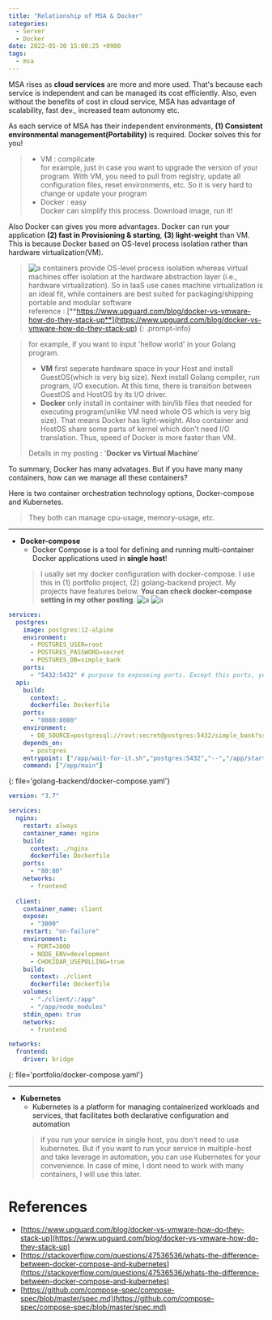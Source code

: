```yaml
---
title: "Relationship of MSA & Docker"
categories:
  - Server
  - Docker
date: 2022-05-30 15:00:25 +0900
tags:
  - msa
---
```


MSA rises as **cloud services** are more and more used. That's because each service is independent and can be managed its cost efficiently. Also, even without the benefits of cost in cloud service, MSA has advantage of scalability, fast dev., increased team autonomy etc.

As each service of MSA has their independent environments, **(1) Consistent environmental management(Portability)** is required. Docker solves this for you!

> * VM : complicate   
> for example, just in case you want to upgrade the version of your program. With VM, you need to pull from registry, update all configuration files, reset environments, etc. So it is very hard to change or update your program    
> * Docker : easy    
> Docker can simplify this process. Download image, run it!

Also Docker can gives you more advantages. Docker can run your application **(2) fast in Provisioning & starting**, **(3) light-weight** than VM. This is because Docker based on OS-level process isolation rather than hardware virtualization(VM).


> ![a](../../assets/p/6/Docker_VM.png)
> containers provide OS-level process isolation whereas virtual machines offer isolation at the hardware abstraction layer (i.e., hardware virtualization).  So in IaaS use cases machine virtualization is an ideal fit, while containers are best suited for packaging/shipping portable and modular software    
> reference : [**https://www.upguard.com/blog/docker-vs-vmware-how-do-they-stack-up**](https://www.upguard.com/blog/docker-vs-vmware-how-do-they-stack-up)
{: .prompt-info}

> for example, if you want to input 'hellow world' in your Golang program.
> 
> * **VM** first seperate hardware space in your Host and install GuestOS(which is very big size). Next install Golang compiler, run program, I/O execution. At this time, there is transition between GuestOS and HostOS by its I/O driver.    
> * **Docker** only install in container with bin/lib files that needed for executing program(unlike VM need whole OS which is very big size). That means Docker has light-weight. Also container and HostOS share some parts of kernel which don't need I/O translation. Thus, speed of Docker is more faster than VM.   
> 
> Details in my posting : '**Docker vs Virtual Machine**'

To summary, Docker has many advatages. But if you have many many containers, how can we manage all these containers?

Here is two container orchestration technology options, Docker-compose and Kubernetes.
> They both can manage cpu-usage, memory-usage, etc.

-------------------

* **Docker-compose**
  * Docker Compose is a tool for defining and running multi-container Docker applications used in **single host**!
  > I usally set my docker configuration with docker-compose. I use this in (1) portfolio project, (2) golang-backend project. My projects have features below. **You can check docker-compose setting in my other posting**.
  > ![a](../../assets/p/6/2.png)
  > ![a](../../assets/p/6/1.png)

```yaml
services:
  postgres:
    image: postgres:12-alpine
    environment:
      - POSTGRES_USER=root
      - POSTGRES_PASSWORD=secret
      - POSTGRES_DB=simple_bank
    ports:
      - "5432:5432" # purpose to exposeing ports. Except this ports, you can use only inside services
  api:
    build:
      context: .
      dockerfile: Dockerfile
    ports:
      - "8080:8080"
    environment:
      - DB_SOURCE=postgresql://root:secret@postgres:5432/simple_bank?sslmode=disable
    depends_on:
      - postgres
    entrypoint: ["/app/wait-for-it.sh","postgres:5432","--","/app/start.sh"]
    command: ["/app/main"]
```
{: file='golang-backend/docker-compose.yaml'}

```yaml
version: "3.7"

services:
  nginx:
    restart: always
    container_name: nginx
    build:
      context: ./nginx
      dockerfile: Dockerfile
    ports:
      - "80:80"
    networks:
      - frontend
      
  client:
    container_name: client
    expose:
      - "3000"
    restart: "on-failure"
    environment:
      - PORT=3000
      - NODE_ENV=development 
      - CHOKIDAR_USEPOLLING=true
    build:
      context: ./client
      dockerfile: Dockerfile
    volumes:
      - "./client/:/app"
      - "/app/node_modules"
    stdin_open: true
    networks:
      - frontend

networks: 
  frontend:
    driver: bridge
```
{: file='portfolio/docker-compose.yaml'}

-------------------

* **Kubernetes**
  * Kubernetes is a platform for managing containerized workloads and services, that facilitates both declarative configuration and automation
  > if you run your service in single host, you don't need to use kubernetes. But if you want to run your service in multiple-host and take leverage in automation, you can use Kubernetes for your convenience.
  > In case of mine, I dont need to work with many containers, I will use this later.

# References
* [https://www.upguard.com/blog/docker-vs-vmware-how-do-they-stack-up](https://www.upguard.com/blog/docker-vs-vmware-how-do-they-stack-up)
* [https://stackoverflow.com/questions/47536536/whats-the-difference-between-docker-compose-and-kubernetes](https://stackoverflow.com/questions/47536536/whats-the-difference-between-docker-compose-and-kubernetes)
* [https://github.com/compose-spec/compose-spec/blob/master/spec.md](https://github.com/compose-spec/compose-spec/blob/master/spec.md)